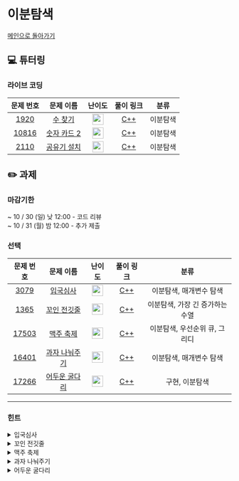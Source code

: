 # 이분탐색

[메인으로 돌아가기](https://github.com/Altu-Bitu-3/Notice)

## 💻 튜터링

### 라이브 코딩

|문제 번호|문제 이름|난이도|풀이 링크|분류|
| :-----: | :-----: | :-----: | :-----: | :-----: |
|<a href="https://www.acmicpc.net/problem/1920" target="_blank">1920</a>|<a href="https://www.acmicpc.net/problem/1920" target="_blank">수 찾기</a>|<img height="25px" width="25px" src="https://static.solved.ac/tier_small/7.svg"/>|[C++]()|이분탐색|
|<a href="https://www.acmicpc.net/problem/10816" target="_blank">10816</a>|<a href="https://www.acmicpc.net/problem/10816" target="_blank">숫자 카드 2</a>|<img height="25px" width="25px" src="https://static.solved.ac/tier_small/7.svg"/>|[C++]()|이분탐색|
|<a href="https://www.acmicpc.net/problem/2110" target="_blank">2110</a>|<a href="https://www.acmicpc.net/problem/2110" target="_blank">공유기 설치</a>|<img height="25px" width="25px" src="https://static.solved.ac/tier_small/12.svg"/>|[C++]()|이분탐색|

## ✏️ 과제

### 마감기한

~ 10 / 30 (일) 낮 12:00 - 코드 리뷰 </br>
~ 10 / 31 (월) 밤 12:00 - 추가 제출 </br>

### 선택

|                                 문제 번호                                 |                                    문제 이름                                     |                                       난이도                                       | 풀이 링크 |         분류          |
| :-----------------------------------------------------------------------: | :------------------------------------------------------------------------------: | :--------------------------------------------------------------------------------: | :-------: | :-------------------: |
| <a href="https://www.acmicpc.net/problem/3079" target="_blank">3079</a> |   <a href="https://www.acmicpc.net/problem/23757" target="_blank">입국심사</a>   | <img height="25px" width="25px" src="https://static.solved.ac/tier_small/11.svg"> |  [C++]()  | 이분탐색, 매개변수 탐색|
|  <a href="https://www.acmicpc.net/problem/1365" target="_blank">1365</a>  |    <a href="https://www.acmicpc.net/problem/1365" target="_blank">꼬인 전깃줄</a>     | <img height="25px" width="25px" src="https://static.solved.ac/tier_small/13.svg"/> |  [C++]()  |   이분탐색, 가장 긴 증가하는 수열  |
| <a href="https://www.acmicpc.net/problem/17503" target="_blank">17503</a> |   <a href="https://www.acmicpc.net/problem/17503" target="_blank">맥주 축제</a>    | <img height="25px" width="25px" src="https://static.solved.ac/tier_small/9.svg"/>  |  [C++]()  |       이분탐색, 우선순위 큐, 그리디        |
| <a href="https://www.acmicpc.net/problem/16401" target="_blank">16401</a> | <a href="https://www.acmicpc.net/problem/16401" target="_blank">과자 나눠주기</a> | <img height="25px" width="25px" src="https://static.solved.ac/tier_small/9.svg"/> |  [C++]()  | 이분탐색, 매개변수 탐색 |
| <a href="https://www.acmicpc.net/problem/17266" target="_blank">17266</a> | <a href="https://www.acmicpc.net/problem/17266" target="_blank">어두운 굴다리</a> | <img height="25px" width="25px" src="https://static.solved.ac/tier_small/7.svg"/>  |  [C++]()  | 구현, 이분탐색 |

---

### 힌트

<details>
<summary>입국심사</summary>
<div markdown="1">
&nbsp;&nbsp;&nbsp;&nbsp;
시간의 최소값을 찾는 문제네요! 상근이가 어떤 시간을 찾고 싶은 건지 생각해보세요! 또 상근이의 친구가 굉장히 많아보이고 심사시간도 긴 것 같아요!
</div>
</details>

<details>
<summary>꼬인 전깃줄</summary>
<div markdown="1">
&nbsp;&nbsp;&nbsp;&nbsp;
전선이 꼬이는 이유는 현재 연결된 전선의 왼쪽 전봇대보다 밑에 있는 전봇대에서, 현재 연결된 오른쪽 전봇대보다 위에 있는 전봇대와 연결되어 있기 때문이죠! 
전선을 잘라내고 남아있는 전선들의 패턴을 파악해볼까요?
  
어떤 알고리즘을 썼는지 파악하셨다면 아래 힌트를 봐주세요!

N의 범위가 조금 커 보이네요. LIS를 기존의 방식 말고, LIS를 만들어 간다고 생각하고 풀어보면 어떨까요? 
즉, 수열의 길이를 배열의 인덱스로, 배열의 원소에는 숫자를 넣어서 관리하는 거죠.  
</div>
</details>

<details>
<summary>맥주 축제</summary>
<div markdown="1">
&nbsp;&nbsp;&nbsp;&nbsp;

</div>
</details>

<details>
<summary>과자 나눠주기</summary>
<div markdown="1">
&nbsp;&nbsp;&nbsp;&nbsp;
과자조각의 최대 길이를 이분탐색으로 변화시키면서, 최대길이만큼 만들 수 있는 과자 조각 수가 얼마인지 생각해 봐요! 
과자 조각 수가 어떨 때에 조카들에게 과자를 나눠 줄 수 있을까요?
</div>
</details>

<details>
<summary>어두운 굴다리</summary>
<div markdown="1">
&nbsp;&nbsp;&nbsp;&nbsp;
설정한 가로등 높이가 모든 구간을 밝힐 수 있는지 구간마다 확인해볼까요?
</div>
</details>
